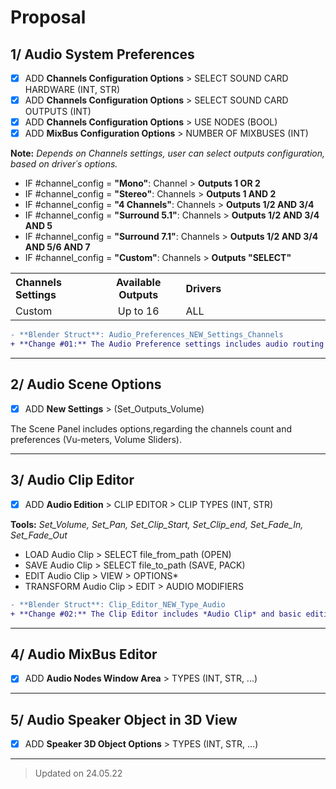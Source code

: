 # Proposal

## 1/ Audio System Preferences

- [x] ADD **Channels Configuration Options** > SELECT SOUND CARD HARDWARE (INT, STR)
- [x] ADD **Channels Configuration Options** > SELECT SOUND CARD OUTPUTS (INT)
- [x] ADD **Channels Configuration Options** > USE NODES (BOOL)
- [x] ADD **MixBus Configuration Options** > NUMBER OF MIXBUSES (INT)

**Note:** *Depends on Channels settings, user can select outputs configuration, based on driver´s options.*

- IF #channel_config = **"Mono"**: Channel > **Outputs 1 OR 2**
- IF #channel_config = **"Stereo"**: Channels > **Outputs 1 AND 2**
- IF #channel_config = **"4 Channels"**: Channels > **Outputs 1/2 AND 3/4**
- IF #channel_config = **"Surround 5.1"**: Channels > **Outputs 1/2 AND 3/4 AND 5**
- IF #channel_config = **"Surround 7.1"**: Channels > **Outputs 1/2 AND 3/4 AND 5/6 AND 7**
- IF #channel_config = **"Custom"**: Channels > **Outputs "SELECT"**

<table>
<tr>
<th align="left", width="200">
Channels Settings
</th>
<th align="center", width="200">
Available Outputs
</th>
<th align="left", width="482">
Drivers
</th>
</tr>
  
<tr>
<td>
Custom
</td>
<td align="center">
Up to 16
</td>
<td>
ALL
</td>
</tr>
 
</table>

```diff
- **Blender Struct**: Audio_Preferences_NEW_Settings_Channels
+ **Change #01:** The Audio Preference settings includes audio routing and Soundcard options.
```

---

## 2/ Audio Scene Options

- [x] ADD **New Settings** > (Set_Outputs_Volume)

The Scene Panel includes options,regarding the channels count and preferences (Vu-meters, Volume Sliders). 

---

## 3/ Audio Clip Editor

- [x] ADD **Audio Edition** > CLIP EDITOR > CLIP TYPES (INT, STR)

**Tools:** *Set_Volume, Set_Pan, Set_Clip_Start, Set_Clip_end, Set_Fade_In, Set_Fade_Out*

- LOAD Audio Clip > SELECT file_from_path (OPEN)
- SAVE Audio Clip > SELECT file_to_path (SAVE, PACK)
- EDIT Audio Clip > VIEW > OPTIONS*
- TRANSFORM Audio Clip > EDIT > AUDIO MODIFIERS

```diff
- **Blender Struct**: Clip_Editor_NEW_Type_Audio
+ **Change #02:** The Clip Editor includes *Audio Clip* and basic editing features
```

---

## 4/ Audio MixBus Editor

- [x] ADD **Audio Nodes Window Area** > TYPES (INT, STR, ...)

---

## 5/ Audio Speaker Object in 3D View

- [x] ADD **Speaker 3D Object Options** > TYPES (INT, STR, ...)

---


> Updated on 24.05.22
